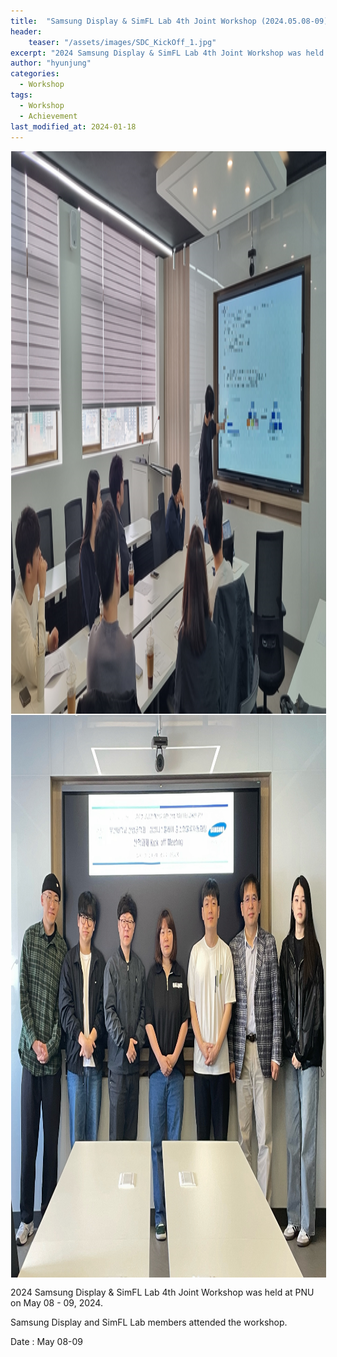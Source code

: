 ```yaml
---
title:  "Samsung Display & SimFL Lab 4th Joint Workshop (2024.05.08-09) "
header:
    teaser: "/assets/images/SDC_KickOff_1.jpg"
excerpt: "2024 Samsung Display & SimFL Lab 4th Joint Workshop was held at PNU on May 08 - 09, 2024."
author: "hyunjung"
categories:
  - Workshop
tags:
  - Workshop
  - Achievement
last_modified_at: 2024-01-18
---
```

<img align="center" width="900" height="900" style="border: 1px solid white" src="/assets/images/SDC_KickOff_1.jpg"> 
<img align="center" width="900" height="900" style="border: 1px solid white" src="/assets/images/SDC_KickOff_2.jpg"> 


2024 Samsung Display & SimFL Lab 4th Joint Workshop was held at PNU on May 08 - 09, 2024.

Samsung Display and SimFL Lab members attended the workshop.

Date : May 08-09
